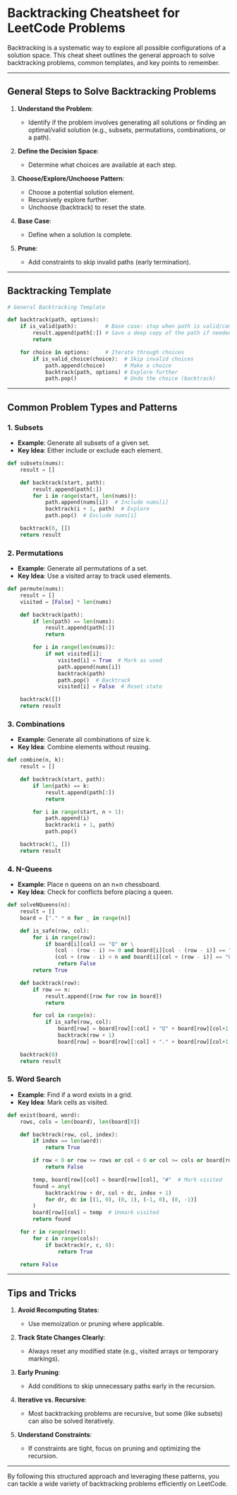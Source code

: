 # Backtracking Cheatsheet for LeetCode Problems

Backtracking is a systematic way to explore all possible configurations of a solution space. This cheat sheet outlines the general approach to solve backtracking problems, common templates, and key points to remember.

---

## General Steps to Solve Backtracking Problems

1. **Understand the Problem**:

   - Identify if the problem involves generating all solutions or finding an optimal/valid solution (e.g., subsets, permutations, combinations, or a path).

2. **Define the Decision Space**:

   - Determine what choices are available at each step.

3. **Choose/Explore/Unchoose Pattern**:

   - Choose a potential solution element.
   - Recursively explore further.
   - Unchoose (backtrack) to reset the state.

4. **Base Case**:

   - Define when a solution is complete.

5. **Prune**:
   - Add constraints to skip invalid paths (early termination).

---

## Backtracking Template

```python
# General Backtracking Template

def backtrack(path, options):
    if is_valid(path):         # Base case: stop when path is valid/complete
        result.append(path[:]) # Save a deep copy of the path if needed
        return

    for choice in options:     # Iterate through choices
        if is_valid_choice(choice):  # Skip invalid choices
            path.append(choice)      # Make a choice
            backtrack(path, options) # Explore further
            path.pop()               # Undo the choice (backtrack)
```

---

## Common Problem Types and Patterns

### 1. Subsets

- **Example**: Generate all subsets of a given set.
- **Key Idea**: Either include or exclude each element.

```python
def subsets(nums):
    result = []

    def backtrack(start, path):
        result.append(path[:])
        for i in range(start, len(nums)):
            path.append(nums[i])  # Include nums[i]
            backtrack(i + 1, path)  # Explore
            path.pop()  # Exclude nums[i]

    backtrack(0, [])
    return result
```

### 2. Permutations

- **Example**: Generate all permutations of a set.
- **Key Idea**: Use a visited array to track used elements.

```python
def permute(nums):
    result = []
    visited = [False] * len(nums)

    def backtrack(path):
        if len(path) == len(nums):
            result.append(path[:])
            return

        for i in range(len(nums)):
            if not visited[i]:
                visited[i] = True  # Mark as used
                path.append(nums[i])
                backtrack(path)
                path.pop()  # Backtrack
                visited[i] = False  # Reset state

    backtrack([])
    return result
```

### 3. Combinations

- **Example**: Generate all combinations of size k.
- **Key Idea**: Combine elements without reusing.

```python
def combine(n, k):
    result = []

    def backtrack(start, path):
        if len(path) == k:
            result.append(path[:])
            return

        for i in range(start, n + 1):
            path.append(i)
            backtrack(i + 1, path)
            path.pop()

    backtrack(1, [])
    return result
```

### 4. N-Queens

- **Example**: Place n queens on an n×n chessboard.
- **Key Idea**: Check for conflicts before placing a queen.

```python
def solveNQueens(n):
    result = []
    board = ["." * n for _ in range(n)]

    def is_safe(row, col):
        for i in range(row):
            if board[i][col] == "Q" or \
               (col - (row - i) >= 0 and board[i][col - (row - i)] == "Q") or \
               (col + (row - i) < n and board[i][col + (row - i)] == "Q"):
                return False
        return True

    def backtrack(row):
        if row == n:
            result.append([row for row in board])
            return

        for col in range(n):
            if is_safe(row, col):
                board[row] = board[row][:col] + "Q" + board[row][col+1:]
                backtrack(row + 1)
                board[row] = board[row][:col] + "." + board[row][col+1:]

    backtrack(0)
    return result
```

### 5. Word Search

- **Example**: Find if a word exists in a grid.
- **Key Idea**: Mark cells as visited.

```python
def exist(board, word):
    rows, cols = len(board), len(board[0])

    def backtrack(row, col, index):
        if index == len(word):
            return True

        if row < 0 or row >= rows or col < 0 or col >= cols or board[row][col] != word[index]:
            return False

        temp, board[row][col] = board[row][col], "#"  # Mark visited
        found = any(
            backtrack(row + dr, col + dc, index + 1)
            for dr, dc in [(1, 0), (0, 1), (-1, 0), (0, -1)]
        )
        board[row][col] = temp  # Unmark visited
        return found

    for r in range(rows):
        for c in range(cols):
            if backtrack(r, c, 0):
                return True

    return False
```

---

## Tips and Tricks

1. **Avoid Recomputing States**:

   - Use memoization or pruning where applicable.

2. **Track State Changes Clearly**:

   - Always reset any modified state (e.g., visited arrays or temporary markings).

3. **Early Pruning**:

   - Add conditions to skip unnecessary paths early in the recursion.

4. **Iterative vs. Recursive**:

   - Most backtracking problems are recursive, but some (like subsets) can also be solved iteratively.

5. **Understand Constraints**:
   - If constraints are tight, focus on pruning and optimizing the recursion.

---

By following this structured approach and leveraging these patterns, you can tackle a wide variety of backtracking problems efficiently on LeetCode.
